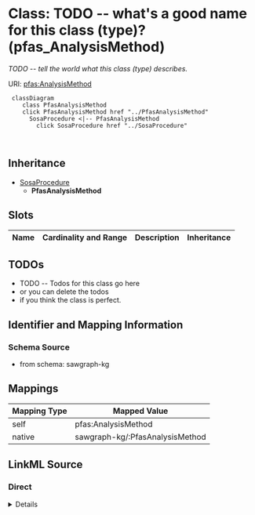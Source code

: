 

# Class: TODO -- what's a good name for this class (type)? (pfas_AnalysisMethod)


_TODO -- tell the world what this class (type) describes._





URI: [pfas:AnalysisMethod](http://sawgraph.spatialai.org/v1/pfas#AnalysisMethod)






```mermaid
 classDiagram
    class PfasAnalysisMethod
    click PfasAnalysisMethod href "../PfasAnalysisMethod"
      SosaProcedure <|-- PfasAnalysisMethod
        click SosaProcedure href "../SosaProcedure"
      
      
```





## Inheritance
* [SosaProcedure](../classes/SosaProcedure.md)
    * **PfasAnalysisMethod**



## Slots

| Name | Cardinality and Range | Description | Inheritance |
| ---  | --- | --- | --- |









## TODOs

* TODO -- Todos for this class go here
* or you can delete the todos
* if you think the class is perfect.

## Identifier and Mapping Information







### Schema Source


* from schema: sawgraph-kg




## Mappings

| Mapping Type | Mapped Value |
| ---  | ---  |
| self | pfas:AnalysisMethod |
| native | sawgraph-kg/:PfasAnalysisMethod |







## LinkML Source

<!-- TODO: investigate https://stackoverflow.com/questions/37606292/how-to-create-tabbed-code-blocks-in-mkdocs-or-sphinx -->

### Direct

<details>
```yaml
name: pfas_AnalysisMethod
description: TODO -- tell the world what this class (type) describes.
title: TODO -- what's a good name for this class (type)?
todos:
- TODO -- Todos for this class go here
- or you can delete the todos
- if you think the class is perfect.
notes:
- Class with 1249 occurences.
from_schema: sawgraph-kg
is_a: sosa_Procedure
class_uri: pfas:AnalysisMethod

```
</details>

### Induced

<details>
```yaml
name: pfas_AnalysisMethod
description: TODO -- tell the world what this class (type) describes.
title: TODO -- what's a good name for this class (type)?
todos:
- TODO -- Todos for this class go here
- or you can delete the todos
- if you think the class is perfect.
notes:
- Class with 1249 occurences.
from_schema: sawgraph-kg
is_a: sosa_Procedure
class_uri: pfas:AnalysisMethod

```
</details>